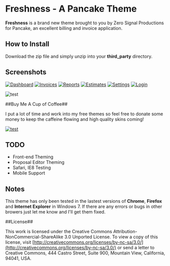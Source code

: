 # Freshness - A Pancake Theme #

**Freshness** is a brand new theme brought to you by Zero Signal Productions for Pancake, an excellent billing and invoice application. 


## How to Install ##

Download the zip file and simply unzip into your **third_party** directory.

## Screenshots ##

[![Dashboard](http://i.imgur.com/mO6Fss.png)](http://i.imgur.com/mO6Fs.png)
[![Invoices](http://i.imgur.com/z7Kcks.png)](http://i.imgur.com/z7Kck.png)
[![Reports](http://i.imgur.com/PXKrJs.png)](http://i.imgur.com/PXKrJ.png)
[![Estimates](http://i.imgur.com/cM2ZCs.png)](http://i.imgur.com/cM2ZC.png)
[![Settings](http://i.imgur.com/mV3ams.png)](http://i.imgur.com/mV3am.png)
[![Login](http://i.imgur.com/iilRGs.png)](http://i.imgur.com/XoTSX.png)

![test](http://i.imgur.com/mO6Fsl.png)

##Buy Me A Cup of Coffee##

I put a lot of time and work into my free themes so feel free to donate some money to keep the caffeine flowing and high quality skins coming!

[![test](https://www.paypalobjects.com/en_US/i/btn/btn_donate_SM.gif)](https://www.paypal.com/cgi-bin/webscr?cmd=_donations&business=sales%40zerosignalproductions%2ecom&lc=US&item_name=Zero%20Signal%20Productions&amount=10%2e00&currency_code=USD&no_note=0&currency_code=USD&bn=PP%2dDonationsBF%3abtn_donate_SM%2egif%3aNonHostedGuest)

## TODO ##
* Front-end Theming
* Proposal Editor Theming
* Safari, IE8 Testing
* Mobile Support

## Notes ##
This theme has only been tested in the lastest versions of **Chrome**, **Firefox** and **Internet Explorer** in Windows 7. If there are any errors or bugs in other browers just let me know and I'll get them fixed. 

##License##

This work is licensed under the Creative Commons Attribution-NonCommercial-ShareAlike 3.0 Unported License. To view a copy of this license, visit [http://creativecommons.org/licenses/by-nc-sa/3.0/](http://creativecommons.org/licenses/by-nc-sa/3.0/) or send a letter to Creative Commons, 444 Castro Street, Suite 900, Mountain View, California, 94041, USA.